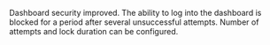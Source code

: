 Dashboard security improved.
The ability to log into the dashboard is blocked for a period after several unsuccessful attempts.
Number of attempts and lock duration can be configured.
